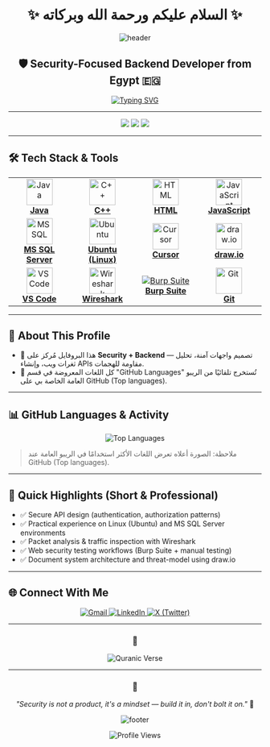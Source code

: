 <div align="center">

# ✨ السلام عليكم ورحمة الله وبركاته ✨

<img src="https://capsule-render.vercel.app/api?type=waving&color=gradient&height=160&section=header&text=Ahmed%20Elshamy&fontSize=60&fontAlignY=35&animation=twinkling&fontColor=white" alt="header"/>

</div>

<h2 align="center">🛡️ Security-Focused Backend Developer from Egypt 🇪🇬</h2>

<div align="center">

[![Typing SVG](https://readme-typing-svg.herokuapp.com?font=Fira+Code&size=18&duration=3000&pause=1000&color=36BCF7&center=true&vCenter=true&width=700&height=52&lines=🔒+Security+%26+Secure+Backend+Design;💻+Java+%7C+C%2B%2B+%7C+SQL;⚔️+Secure+Coding+%26+CTF+Practice)](https://git.io/typing-svg)

</div>

---

<p align="center">
  <img src="https://img.shields.io/badge/Track-Security%20%26%20Backend-blue?style=for-the-badge"/>
  <img src="https://img.shields.io/badge/Focus-Secure%20APIs%20%7C%20Web%20Security-orange?style=for-the-badge"/>
  <img src="https://img.shields.io/badge/Availability-Open%20to%20Opportunities-green?style=for-the-badge"/>
</p>

---

## 🛠️ Tech Stack & Tools

<div align="center">

<table>
<tr>
<td align="center" width="120">
<a href="https://www.oracle.com/java/" target="_blank">
<img src="https://skillicons.dev/icons?i=java" width="52" height="52" alt="Java"/>
<br/><strong>Java</strong>
</a>
</td>
<td align="center" width="120">
<a href="https://isocpp.org/" target="_blank">
<img src="https://skillicons.dev/icons?i=cpp" width="52" height="52" alt="C++"/>
<br/><strong>C++</strong>
</a>
</td>
<td align="center" width="120">
<a href="https://developer.mozilla.org/en-US/docs/Web/HTML" target="_blank">
<img src="https://skillicons.dev/icons?i=html" width="52" height="52" alt="HTML"/>
<br/><strong>HTML</strong>
</a>
</td>
<td align="center" width="120">
<a href="https://developer.mozilla.org/en-US/docs/Web/JavaScript" target="_blank">
<img src="https://skillicons.dev/icons?i=js" width="52" height="52" alt="JavaScript"/>
<br/><strong>JavaScript</strong>
</a>
</td>
</tr>
<tr>
<td align="center" width="120">
<a href="https://learn.microsoft.com/en-us/sql/sql-server/" target="_blank">
<img src="https://img.icons8.com/fluency/48/microsoft-sql-server.png" width="52" height="52" alt="MSSQL"/>
<br/><strong>MS SQL Server</strong>
</a>
</td>
<td align="center" width="120">
<a href="https://ubuntu.com/" target="_blank">
<img src="https://skillicons.dev/icons?i=ubuntu" width="52" height="52" alt="Ubuntu"/>
<br/><strong>Ubuntu (Linux)</strong>
</a>
</td>
<td align="center" width="120">
<a href="https://www.cursor.com/" target="_blank">
<img src="https://img.icons8.com/ios-filled/50/000000/cursor.png" width="52" height="52" alt="Cursor"/>
<br/><strong>Cursor</strong>
</a>
</td>
<td align="center" width="120">
<a href="https://app.diagrams.net/" target="_blank">
<img src="https://img.icons8.com/color/96/000000/diagram.png" width="52" height="52" alt="draw.io"/>
<br/><strong>draw.io</strong>
</a>
</td>
</tr>
<tr>
<td align="center" width="120">
<a href="https://code.visualstudio.com/" target="_blank">
<img src="https://skillicons.dev/icons?i=vscode" width="52" height="52" alt="VSCode"/>
<br/><strong>VS Code</strong>
</a>
</td>
<td align="center" width="120">
<a href="https://www.wireshark.org/" target="_blank">
<img src="https://img.icons8.com/color/96/000000/wireshark.png" width="52" height="52" alt="Wireshark"/>
<br/><strong>Wireshark</strong>
</a>
</td>
<td align="center" width="120">
<a href="https://portswigger.net/burp" target="_blank">
<img src="https://img.shields.io/badge/Burp--Suite-%23F37B20?style=flat-square&logo=burpsuite&logoColor=white" alt="Burp Suite"/>
<br/><strong>Burp Suite</strong>
</a>
</td>
<td align="center" width="120">
<a href="https://git-scm.com/" target="_blank">
<img src="https://skillicons.dev/icons?i=git" width="52" height="52" alt="Git"/>
<br/><strong>Git</strong>
</a>
</td>
</tr>
</table>

</div>

---

## 🔎 About This Profile

- 🔐 هذا البروفايل مُركز على **Security + Backend** — تصميم واجهات آمنة، تحليل ثغرات ويب، وإنشاء APIs مقاومة للهجمات.  
- 🧭 كل اللغات المعروضة في قسم "GitHub Languages" تُستخرج تلقائيًا من الريبو العامة الخاصة بي على GitHub (Top languages).  

---

## 📊 GitHub Languages & Activity

<p align="center">
  <img src="https://github-readme-stats.vercel.app/api/top-langs/?username=AK-Elshamy&layout=compact&theme=tokyonight" alt="Top Languages"/>
</p>

> ملاحظة: الصورة أعلاه تعرض اللغات الأكثر استخدامًا في الريبو العامة عند GitHub (Top languages).

---

## 🔎 Quick Highlights (Short & Professional)

- ✅ Secure API design (authentication, authorization patterns)  
- ✅ Practical experience on Linux (Ubuntu) and MS SQL Server environments  
- ✅ Packet analysis & traffic inspection with Wireshark  
- ✅ Web security testing workflows (Burp Suite + manual testing)  
- ✅ Document system architecture and threat-model using draw.io

---

## 🌐 Connect With Me

<div align="center">

<a href="mailto:ahmed.khalid.elshamy37@gmail.com">
<img src="https://img.shields.io/badge/Gmail-D14836?style=for-the-badge&logo=gmail&logoColor=white" alt="Gmail"/>
</a>
<a href="https://www.linkedin.com/in/a-elshamy">
<img src="https://img.shields.io/badge/LinkedIn-0077B5?style=for-the-badge&logo=linkedin&logoColor=white" alt="LinkedIn"/>
</a>
<a href="https://x.com/El_shamy_">
<img src="https://img.shields.io/badge/X-000000?style=for-the-badge&logo=x&logoColor=white" alt="X (Twitter)"/>
</a>

</div>

---

<div align="center">

### 🕌 
<img src="https://readme-typing-svg.herokuapp.com?font=Amiri&size=16&duration=4000&pause=2000&color=36BCF7&center=true&vCenter=true&width=700&height=50&lines=وَقُل+رَّبِّ+أَدْخِلْنِي+مُدْخَلَ+صِدْقٍ+وَأَخْرِجْنِي+مُخْرَجَ+صِدْقٍ;وَاجْعَل+لِّي+مِن+لَّدُنكَ+سُلْطَانًا+نَّصِيرًا" alt="Quranic Verse"/>

---

### 💭 
*"Security is not a product, it's a mindset — build it in, don't bolt it on."* 🔐

<img src="https://capsule-render.vercel.app/api?type=waving&color=gradient&height=80&section=footer" alt="footer"/>

![Profile Views](https://komarev.com/ghpvc/?username=AK-Elshamy&color=blue&style=flat)

</div>
